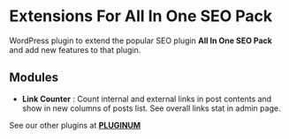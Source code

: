 # Extensions For All In One SEO Pack
WordPress plugin to extend the popular SEO plugin **All In One SEO Pack** and add new features to that plugin.



## Modules
* **Link Counter** : Count internal and external links in post contents and show in new columns of posts list. See overall links stat in admin page.   



See our other plugins at **[PLUGINUM](http://pluginum.com)**
